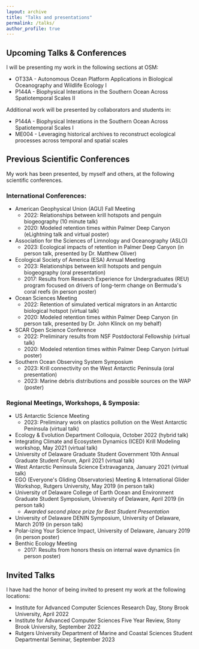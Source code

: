 ```yaml
---
layout: archive
title: "Talks and presentations"
permalink: /talks/
author_profile: true
---
```


## Upcoming Talks & Conferences
I will be presenting my work in the following sections at OSM: 
  - OT33A - Autonomous Ocean Platform Applications in Biological Oceanography and Wildlife Ecology I
  - P144A - Biophysical Interations in the Southern Ocean Across Spatiotemporal Scales II

Additional work will be presented by collaborators and students in: 
  - P144A - Biophysical Interations in the Southern Ocean Across Spatiotemporal Scales I
  - ME004 - Leveraging historical archives to reconstruct ecological processes across temporal and spatial scales
    
## Previous Scientific Conferences 
My work has been presented, by myself and others, at the following scientific conferences. 

### International Conferences:

- American Geophysical Union (AGU) Fall Meeting 
  - 2022: Relationships between krill hotspots and penguin biogeography (10 minute talk)
  - 2020: Modeled retention times within Palmer Deep Canyon (eLightning talk and virtual poster)
- Association for the Sciences of Limnology and Oceanography (ASLO)
  - 2023: Ecological impacts of retention in Palmer Deep Canyon (in person talk, presented by Dr. Matthew Oliver)
- Ecological Society of America (ESA) Annual Meeting
  - 2023: Relationships between krill hotspots and penguin biogeography (oral presentation)
  - 2017: Results from Research Experience for Undergraduates (REU) program focused on drivers of long-term change on Bermuda's coral reefs (in person poster)
- Ocean Sciences Meeting
  - 2022: Retention of simulated vertical migrators in an Antarctic biological hotspot (virtual talk)
  - 2020: Modeled retention times within Palmer Deep Canyon (in person talk, presented by Dr. John Klinck on my behalf)
- SCAR Open Science Conference 
  - 2022: Preliminary results from NSF Postdoctoral Fellowship (virtual talk)
  - 2020: Modeled retention times within Palmer Deep Canyon (virtual poster)
- Southern Ocean Observing System Symposium
  - 2023: Krill connectivity on the West Antarctic Peninsula (oral presentation)
  - 2023: Marine debris distributions and possible sources on the WAP (poster)

### Regional Meetings, Workshops, & Symposia: 
- US Antarctic Science Meeting
  - 2023: Preliminary work on plastics pollution on the West Antarctic Peninsula (virtual talk) 
- Ecology & Evolution Department Colloquia, October 2022 (hybrid talk)
- Integrating Climate and Ecosystem Dynamics (ICED) Krill Modeling workshop, May 2021 (virtual talk)
- University of Delaware Graduate Student Government 10th Annual Graduate Student Forum, April 2021 (virtual talk)
- West Antarctic Peninsula Science Extravaganza, January 2021 (virtual talk)
- EGO (Everyone's Gliding Observatories) Meeting & International Glider Workshop, Rutgers University, May 2019 (in person talk)
- University of Delaware College of Earth Ocean and Environment Graduate Student Symposium, University of Delaware, April 2019 (in person talk)
  - _Awarded second place prize for Best Student Presentation_
- University of Delaware DENIN Symposium, University of Delaware, March 2019 (in person talk)
- Polar-izing Your Science Impact, University of Delaware, January 2019 (in person poster)
- Benthic Ecology Meeting
  - 2017: Results from honors thesis on internal wave dynamics (in person poster)

## Invited Talks
I have had the honor of being invited to present my work at the following locations: 
- Institute for Advanced Computer Sciences Research Day, Stony Brook University, April 2022
- Institute for Advanced Computer Sciences Five Year Review, Stony Brook University, September 2022
- Rutgers University Department of Marine and Coastal Sciences Student Departmental Seminar, September 2023
